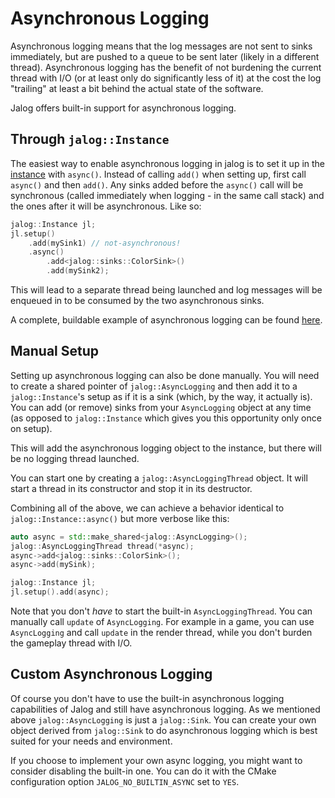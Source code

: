 # Asynchronous Logging

Asynchronous logging means that the log messages are not sent to sinks immediately, but are pushed to a queue to be sent later (likely in a different thread). Asynchronous logging has the benefit of not burdening the current thread with I/O  (or at least only do significantly less of it) at the cost the log "trailing" at least a bit behind the actual state of the software.

Jalog offers built-in support for asynchronous logging.

## Through `jalog::Instance`

The easiest way to enable asynchronous logging in jalog is to set it up in the [instance](basics.md#controlling-sinks) with `async()`. Instead of calling `add()` when setting up, first call `async()` and then `add()`. Any sinks added before the `async()` call will be synchronous (called immediately when logging - in the same call stack) and the ones after it will be asynchronous. Like so:

```c++
jalog::Instance jl;
jl.setup()
    .add(mySink1) // not-asynchronous!
    .async()
        .add<jalog::sinks::ColorSink>()
        .add(mySink2);
```

This will lead to a separate thread being launched and log messages will be enqueued in to be consumed by the two asynchronous sinks.

A complete, buildable example of asynchronous logging can be found [here](../example/e-AsyncLogging.cpp).

## Manual Setup

Setting up asynchronous logging can also be done manually. You will need to create a shared pointer of `jalog::AsyncLogging` and then add it to a `jalog::Instance`'s setup as if it is a sink (which, by the way, it actually is). You can add (or remove) sinks from your `AsyncLogging` object at any time (as opposed to `jalog::Instance` which gives you this opportunity only once on setup).

This will add the asynchronous logging object to the instance, but there will be no logging thread launched.

You can start one by creating a `jalog::AsyncLoggingThread` object. It will start a thread in its constructor and stop it in its destructor.

Combining all of the above, we can achieve a behavior identical to `jalog::Instance::async()` but more verbose like this:

```c++
auto async = std::make_shared<jalog::AsyncLogging>();
jalog::AsyncLoggingThread thread(*async);
async->add<jalog::sinks::ColorSink>();
async->add(mySink);

jalog::Instance jl;
jl.setup().add(async);
```

Note that you don't *have* to start the built-in `AsyncLoggingThread`. You can manually call `update` of `AsyncLogging`. For example in a game, you can use `AsyncLogging` and call `update` in the render thread, while you don't burden the gameplay thread with I/O.

## Custom Asynchronous Logging

Of course you don't have to use the built-in asynchronous logging capabilities of Jalog and still have asynchronous logging. As we mentioned above `jalog::AsyncLogging` is just a `jalog::Sink`. You can create your own object derived from `jalog::Sink` to do asynchronous logging which is best suited for your needs and environment.

If you choose to implement your own async logging, you might want to consider disabling the built-in one. You can do it with the CMake configuration option `JALOG_NO_BUILTIN_ASYNC` set to `YES`.
